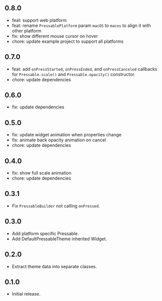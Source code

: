 ## 0.8.0

* feat: support web platform
* feat: rename `PressablePlatform` param `macOS` to `macos` to align it with other platform
* fix: show different mouse cursor on hover
* chore: update example project to support all platforms

## 0.7.0

* feat: add `onPressStarted`, `onPressEnded`, and `onPressCanceled` callbacks for
  `Pressable.scale()` and `Pressable.opacity()` constructor.
* chore: update dependencies

## 0.6.0

* fix: update dependencies

## 0.5.0

* fix: update widget animation when properties change
* fix: animate back opacity animation on cancel
* chore: update dependencies

## 0.4.0

* fix: show full scale animation
* chore: update dependencies

## 0.3.1

* Fix `PressableBuilder` not calling `onPressed`.

## 0.3.0

* Add platform specific Pressable.
* Add DefaultPressableTheme inherited Widget.

## 0.2.0

* Extract theme data into separate classes.

## 0.1.0

* Initial release.

